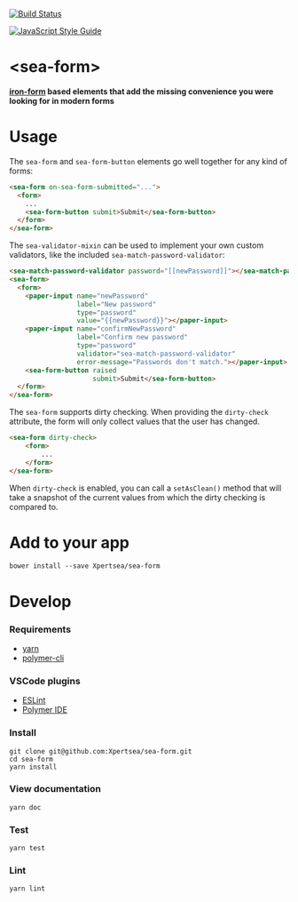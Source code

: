 [![Build Status](https://travis-ci.org/Xpertsea/sea-form.svg?branch=master)](https://travis-ci.org/Xpertsea/sea-form)

[![JavaScript Style Guide](https://cdn.rawgit.com/feross/standard/master/badge.svg)](https://github.com/feross/standard)

# \<sea-form>
**[iron-form](https://www.webcomponents.org/element/PolymerElements/iron-form) based elements that add the missing convenience you were looking for in modern forms**

# Usage
The `sea-form` and `sea-form-button` elements go well together for any kind of forms:
```html
<sea-form on-sea-form-submitted="...">
  <form>
    ...
    <sea-form-button submit>Submit</sea-form-button>
  </form>
</sea-form>
```

The `sea-validator-mixin` can be used to implement your own custom validators, like the included `sea-match-password-validator`:
```html
<sea-match-password-validator password="[[newPassword]]"></sea-match-password-validator>
<sea-form>
  <form>
    <paper-input name="newPassword"
                 label="New password"
                 type="password"
                 value="{{newPassword}}"></paper-input>
    <paper-input name="confirmNewPassword"
                 label="Confirm new password"
                 type="password"
                 validator="sea-match-password-validator"
                 error-message="Passwords don't match."></paper-input>
    <sea-form-button raised
                     submit>Submit</sea-form-button>
  </form>
</sea-form>

```

The `sea-form` supports dirty checking. When providing the `dirty-check` attribute, the form will only collect values that the user has changed.
```html
<sea-form dirty-check>
    <form>
        ...
    </form>
</sea-form>
```

When `dirty-check` is enabled, you can call a `setAsClean()` method that will take a snapshot of the current values from which the dirty checking is compared to.

# Add to your app
    bower install --save Xpertsea/sea-form

# Develop

### Requirements
- [yarn](https://yarnpkg.com/en/docs/install)
- [polymer-cli](https://www.polymer-project.org/2.0/docs/tools/polymer-cli)

### VSCode plugins
- [ESLint](https://marketplace.visualstudio.com/items?itemName=dbaeumer.vscode-eslint)
- [Polymer IDE](https://marketplace.visualstudio.com/items?itemName=polymer.polymer-ide)

### Install
    git clone git@github.com:Xpertsea/sea-form.git
    cd sea-form
    yarn install

### View documentation
    yarn doc

### Test
    yarn test

### Lint
    yarn lint

